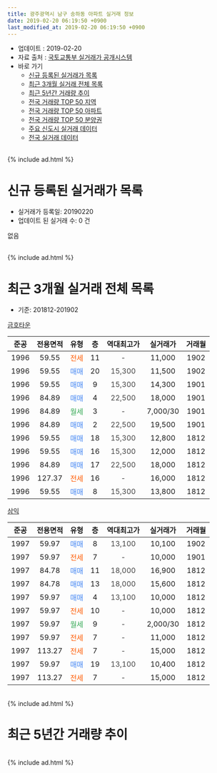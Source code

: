 ```yaml
---
title: 광주광역시 남구 송하동 아파트 실거래 정보
date: 2019-02-20 06:19:50 +0900
last_modified_at: 2019-02-20 06:19:50 +0900
---
```


* 업데이트 : 2019-02-20
* 자료 출처 : [국토교통부 실거래가 공개시스템](http://rt.molit.go.kr)
* 바로 가기
    * [신규 등록된 실거래가 목록](#신규-등록된-실거래가-목록)
    * [최근 3개월 실거래 전체 목록](#최근-3개월-실거래-전체-목록)
    * [최근 5년간 거래량 추이](#최근-5년간-거래량-추이)
    * [전국 거래량 TOP 50 지역](https://inasie.github.io/apt-trade-info/최근-3개월-전국에서-가장-거래가-많이-발생한-지역)
    * [전국 거래량 TOP 50 아파트](https://inasie.github.io/apt-trade-info/최근-3개월-전국에서-가장-거래가-많이-발생한-아파트)
    * [전국 거래량 TOP 50 분양권](https://inasie.github.io/apt-trade-info/최근-3개월-전국에서-가장-거래가-많이-발생한-분양권)
    * [주요 신도시 실거래 데이터](https://inasie.github.io/apt-trade-info/주요-신도시)
    * [전국 실거래 데이터](https://inasie.github.io/apt-trade-info/전국)
<br>
{% include ad.html %}
<br>

# 신규 등록된 실거래가 목록
* 실거래가 등록일: 20190220
* 업데이트 된 실거래 수: 0 건

없음

<br>
{% include ad.html %}
<br>

# 최근 3개월 실거래 전체 목록
* 기준: 201812-201902


[금호타운](https://search.naver.com/search.naver?query=%EA%B4%91%EC%A3%BC%EA%B4%91%EC%97%AD%EC%8B%9C+%EB%82%A8%EA%B5%AC+%EC%86%A1%ED%95%98%EB%8F%99+%EA%B8%88%ED%98%B8%ED%83%80%EC%9A%B4)

|준공|전용면적|유형|층|역대최고가|실거래가|거래월|
|:---:|:---:|:---:|:---:|:---:|:---:|:---:|
|1996|59.55|<span style="color:#ff5a00">전세</span>|11|<span style="color:#444444">-</span>|11,000|1902|
|1996|59.55|<span style="color:#4285f3">매매</span>|20|<span style="color:#444444">15,300</span>|11,500|1902|
|1996|59.55|<span style="color:#4285f3">매매</span>|9|<span style="color:#444444">15,300</span>|14,300|1901|
|1996|84.89|<span style="color:#4285f3">매매</span>|4|<span style="color:#444444">22,500</span>|18,000|1901|
|1996|84.89|<span style="color:#34a853">월세</span>|3|<span style="color:#444444">-</span>|7,000/30|1901|
|1996|84.89|<span style="color:#4285f3">매매</span>|2|<span style="color:#444444">22,500</span>|19,500|1901|
|1996|59.55|<span style="color:#4285f3">매매</span>|18|<span style="color:#444444">15,300</span>|12,800|1812|
|1996|59.55|<span style="color:#4285f3">매매</span>|16|<span style="color:#444444">15,300</span>|12,000|1812|
|1996|84.89|<span style="color:#4285f3">매매</span>|17|<span style="color:#444444">22,500</span>|18,000|1812|
|1996|127.37|<span style="color:#ff5a00">전세</span>|16|<span style="color:#444444">-</span>|16,000|1812|
|1996|59.55|<span style="color:#4285f3">매매</span>|8|<span style="color:#444444">15,300</span>|13,800|1812|

[삼익](https://search.naver.com/search.naver?query=%EA%B4%91%EC%A3%BC%EA%B4%91%EC%97%AD%EC%8B%9C+%EB%82%A8%EA%B5%AC+%EC%86%A1%ED%95%98%EB%8F%99+%EC%82%BC%EC%9D%B5)

|준공|전용면적|유형|층|역대최고가|실거래가|거래월|
|:---:|:---:|:---:|:---:|:---:|:---:|:---:|
|1997|59.97|<span style="color:#4285f3">매매</span>|8|<span style="color:#444444">13,100</span>|10,100|1902|
|1997|59.97|<span style="color:#ff5a00">전세</span>|7|<span style="color:#444444">-</span>|10,000|1901|
|1997|84.78|<span style="color:#4285f3">매매</span>|11|<span style="color:#444444">18,000</span>|16,900|1812|
|1997|84.78|<span style="color:#4285f3">매매</span>|13|<span style="color:#444444">18,000</span>|15,600|1812|
|1997|59.97|<span style="color:#4285f3">매매</span>|4|<span style="color:#444444">13,100</span>|10,000|1812|
|1997|59.97|<span style="color:#ff5a00">전세</span>|10|<span style="color:#444444">-</span>|10,000|1812|
|1997|59.97|<span style="color:#34a853">월세</span>|9|<span style="color:#444444">-</span>|2,000/30|1812|
|1997|59.97|<span style="color:#ff5a00">전세</span>|7|<span style="color:#444444">-</span>|11,000|1812|
|1997|113.27|<span style="color:#ff5a00">전세</span>|7|<span style="color:#444444">-</span>|15,000|1812|
|1997|59.97|<span style="color:#4285f3">매매</span>|19|<span style="color:#444444">13,100</span>|10,400|1812|
|1997|113.27|<span style="color:#ff5a00">전세</span>|7|<span style="color:#444444">-</span>|15,000|1812|


<br>
{% include ad.html %}
<br>

# 최근 5년간 거래량 추이


<div style="width:100%;">
    <canvas id="deal_progress" height="200"></canvas>
</div>

<script>
new Chart(document.getElementById("deal_progress"), {
    type: 'line',
    data: {
        labels: ['201402','201403','201404','201405','201406','201407','201408','201409','201410','201411','201412','201501','201502','201503','201504','201505','201506','201507','201508','201509','201510','201511','201512','201601','201602','201603','201604','201605','201606','201607','201608','201609','201610','201611','201612','201701','201702','201703','201704','201705','201706','201707','201708','201709','201710','201711','201712','201801','201802','201803','201804','201805','201806','201807','201808','201809','201810','201811','201812','201901','201902'],
        datasets: [{
            label: '매매',
            pointRadius: 1,
            data: [8, 18, 13, 7, 11, 17, 14, 13, 13, 9, 8, 18, 15, 16, 17, 5, 12, 17, 8, 18, 11, 10, 9, 5, 8, 13, 5, 5, 7, 8, 7, 8, 9, 8, 7, 5, 10, 10, 5, 6, 10, 12, 12, 9, 8, 7, 10, 9, 5, 12, 7, 16, 9, 12, 13, 17, 14, 4, 8, 3, 2],
            borderColor: "rgba(255, 201, 14, 1)",
            backgroundColor: "rgba(255, 201, 14, 0.5)",
            fill: false,
            lineTension: 0
        },{
            label: '전월세',
            pointRadius: 1,
            data: [7, 2, 4, 1, 5, 3, 4, 3, 5, 5, 5, 6, 5, 4, 4, 4, 7, 5, 9, 2, 4, 4, 5, 3, 2, 3, 3, 0, 5, 4, 1, 3, 7, 2, 2, 4, 4, 3, 7, 3, 2, 4, 4, 4, 3, 1, 2, 11, 5, 7, 5, 6, 4, 3, 2, 6, 3, 2, 6, 2, 1],
            borderColor: "rgba(0, 141, 185, 1)",
            backgroundColor: "rgba(0, 141, 185, 0.5)",
            fill: false,
            lineTension: 0
        }
        ]
    },
    options: {
        responsive: true,
        title: {
            display: false
        },
        tooltips: {
            mode: 'index',
            intersect: false
        },
        hover: {
            mode: 'nearest',
            intersect: true
        },
        scales: {
            xAxes: [{
                display: true,
                scaleLabel: {
                    display: true,
                    labelString: '년/월'
                }
            }],
            yAxes: [{
                display: true,
                ticks: {
                    suggestedMin: 0,
                },
                scaleLabel: {
                    display: true,
                    labelString: '실거래 수'
                }
            }]
        }
    }
});

</script>


<br>
{% include ad.html %}
<br>

